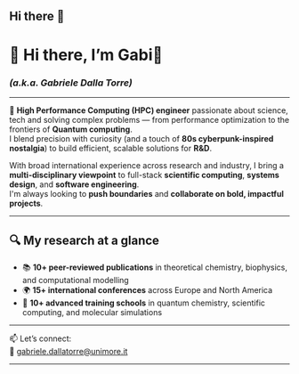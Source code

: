 ## Hi there 👋

# 👋 Hi there, I’m **Gabi**👋  
### *(a.k.a. Gabriele Dalla Torre)*

---

🧠 **High Performance Computing (HPC) engineer** passionate about science, tech and solving complex problems — from performance optimization to the frontiers of **Quantum computing**.  
I blend precision with curiosity (and a touch of **80s cyberpunk-inspired nostalgia**) to build efficient, scalable solutions for **R&D**.  

With broad international experience across research and industry, I bring a **multi-disciplinary viewpoint** to full-stack **scientific computing**, **systems design**, and **software engineering**.  
I'm always looking to **push boundaries** and **collaborate on bold, impactful projects**.

---

## 🔍 My research at a glance

- 📚 **10+ peer-reviewed publications** in theoretical chemistry, biophysics, and computational modelling  
- 🌍 **15+ international conferences** across Europe and North America  
- 🧪 **10+ advanced training schools** in quantum chemistry, scientific computing, and molecular simulations  

---

📫 Let’s connect:  
📧 gabriele.dallatorre@unimore.it  

---






<!--
**gdallatorre-hpc/gdallatorre-hpc** is a ✨ _special_ ✨ repository because its `README.md` (this file) appears on your GitHub profile.

Here are some ideas to get you started:

- 🔭 I’m currently working on ...
- 🌱 I’m currently learning ...
- 👯 I’m looking to collaborate on ...
- 🤔 I’m looking for help with ...
- 💬 Ask me about ...
- 📫 How to reach me: ...
- 😄 Pronouns: ...
- ⚡ Fun fact: ...
-->

